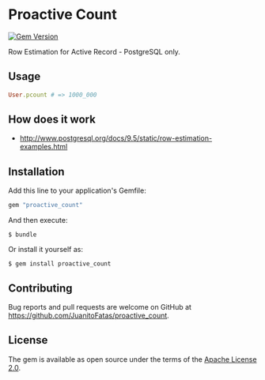 # Proactive Count

[![Gem Version](https://badge.fury.io/rb/proactive_count.svg)](https://badge.fury.io/rb/proactive_count)

Row Estimation for Active Record - PostgreSQL only.

## Usage

```ruby
User.pcount # => 1000_000
```

## How does it work

- http://www.postgresql.org/docs/9.5/static/row-estimation-examples.html

## Installation

Add this line to your application's Gemfile:

```ruby
gem "proactive_count"
```

And then execute:

    $ bundle

Or install it yourself as:

    $ gem install proactive_count

## Contributing

Bug reports and pull requests are welcome on GitHub at https://github.com/JuanitoFatas/proactive_count.

## License

The gem is available as open source under the terms of the [Apache License 2.0](http://www.apache.org/licenses/LICENSE-2.0).
